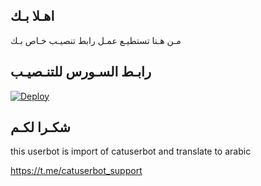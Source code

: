 ## اهـلا بـك
مـن هـنا تستطيـع عمـل رابط تنصيـب خـاص بـك

## رابـط السـورس للتنـصيـب

[![Deploy](https://www.herokucdn.com/deploy/button.svg)](https://heroku.com/deploy?template=https://github.com/qassim3h/jmthon)

## شكـرا لكـم 


this userbot is import of catuserbot and translate to arabic

https://t.me/catuserbot_support
